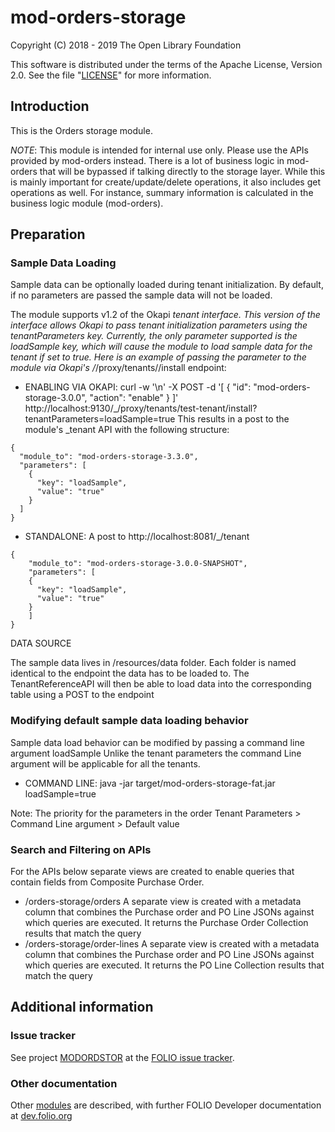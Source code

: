 # mod-orders-storage

Copyright (C) 2018 - 2019 The Open Library Foundation

This software is distributed under the terms of the Apache License,
Version 2.0. See the file "[LICENSE](LICENSE)" for more information.

## Introduction

This is the Orders storage module.

*NOTE*: This module is intended for internal use only.  Please use the APIs provided by mod-orders instead.  There is a lot of business logic in mod-orders that will be bypassed if talking directly to the storage layer. While this is mainly important for create/update/delete operations, it also includes get operations as well. For instance, summary information is calculated in the business logic module (mod-orders).

## Preparation

### Sample Data Loading

Sample data can be optionally loaded during tenant initialization. By default, if no parameters are passed the sample data will not be loaded. 

The module supports v1.2 of the Okapi _tenant interface. This version of the interface allows Okapi to pass tenant initialization parameters using the tenantParameters key. Currently, the only parameter supported is the loadSample key, which will cause the module to load sample data for the tenant if set to true. Here is an example of passing the parameter to the module via Okapi's /_/proxy/tenants/<tenantId>/install endpoint:

* ENABLING VIA OKAPI:
curl -w '\n' -X POST -d '[ { "id": "mod-orders-storage-3.0.0", "action": "enable" } ]' http://localhost:9130/_/proxy/tenants/test-tenant/install?tenantParameters=loadSample=true
This results in a post to the module's _tenant API with the following structure:
```
{
  "module_to": "mod-orders-storage-3.3.0",
  "parameters": [
    {
      "key": "loadSample",
      "value": "true"
    }
  ]
}
```

* STANDALONE:
A post to http://localhost:8081/_/tenant
```
{
	"module_to": "mod-orders-storage-3.0.0-SNAPSHOT",
	"parameters": [
    {
      "key": "loadSample",
      "value": "true"
    }
    ]
}
```
DATA SOURCE

The sample data lives in /resources/data folder. Each folder is named identical to the endpoint the data has to be loaded to. The TenantReferenceAPI will then be able to load data into the corresponding table using a POST to the endpoint


### Modifying default sample data loading behavior
Sample data load behavior can be modified by passing a command line argument loadSample
Unlike the tenant parameters the command Line argument will be applicable for all the tenants.

* COMMAND LINE: 
java -jar target/mod-orders-storage-fat.jar loadSample=true


Note: The priority for the parameters in the order Tenant Parameters > Command Line argument > Default value

### Search and Filtering on APIs
For the APIs below separate views are created to enable queries that contain fields from Composite Purchase Order.
* /orders-storage/orders
   A separate view is created with a metadata column that combines the Purchase order and PO Line JSONs against which queries are executed.
   It returns the Purchase Order Collection results that match the query
* /orders-storage/order-lines
   A separate view is created with a metadata column that combines the Purchase order and PO Line JSONs against which queries are executed.
   It returns the PO Line Collection results that match the query

## Additional information

### Issue tracker

See project [MODORDSTOR](https://issues.folio.org/browse/MODORDSTOR)
at the [FOLIO issue tracker](https://dev.folio.org/guidelines/issue-tracker).

### Other documentation

Other [modules](https://dev.folio.org/source-code/#server-side) are described,
with further FOLIO Developer documentation at
[dev.folio.org](https://dev.folio.org/)
